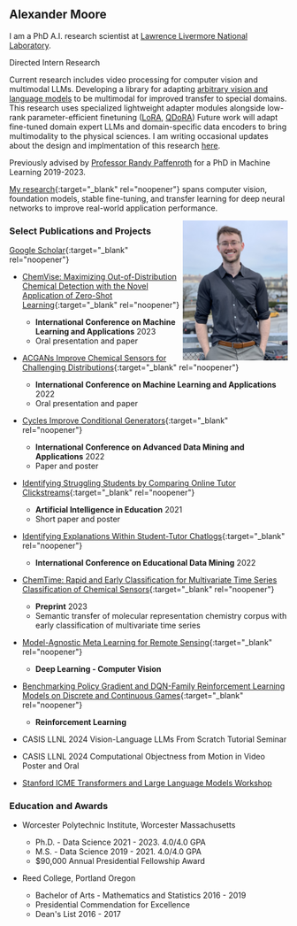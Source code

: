 ## Alexander Moore

I am a PhD A.I. research scientist at [Lawrence Livermore National Laboratory](https://www.llnl.gov/).


Directed Intern Research

Current research includes video processing for computer vision and multimodal LLMs.  Developing a library for adapting [arbitrary vision and language models](https://github.com/alexander-moore/vlm) to be multimodal for improved transfer to special domains. This research uses specialized lightweight adapter modules alongside low-rank parameter-efficient finetuning ([LoRA](https://arxiv.org/abs/2106.09685), [QDoRA](https://github.com/nbasyl/DoRA?tab=readme-ov-file)) Future work will adapt fine-tuned domain expert LLMs and domain-specific data encoders to bring multimodality to the physical sciences. I am writing occasional updates about the design and implmentation of this research [here](https://medium.com/@ammpersonal77).

Previously advised by [Professor Randy Paffenroth](https://users.wpi.edu/~rcpaffenroth/) for a PhD in Machine Learning 2019-2023.

[My research](https://scholar.google.com/citations?user=Uq_mfNsAAAAJ&hl=en&oi=sra){:target="_blank" rel="noopener"} spans computer vision, foundation models, stable fine-tuning, and transfer learning for deep neural networks to improve real-world  application performance.

<img style="float: right;" src="images/thumbnail_Image.jpg" width="190">


### Select Publications and Projects
[Google Scholar](https://scholar.google.com/citations?user=Uq_mfNsAAAAJ&hl=en&oi=sra){:target="_blank" rel="noopener"}

* [ChemVise: Maximizing Out-of-Distribution Chemical Detection with the Novel Application of Zero-Shot Learning](https://arxiv.org/abs/2302.04917){:target="_blank" rel="noopener"}
    - **International Conference on Machine Learning and Applications** 2023
    - Oral presentation and paper

* [ACGANs Improve Chemical Sensors for Challenging Distributions](https://conferences.computer.org/icmlapub/pdfs/ICMLA2022-1oIbEyrqlxdYNqIVuUdynF/628300a286/628300a286.pdf){:target="_blank" rel="noopener"}
    - **International Conference on Machine Learning and Applications** 2022
    - Oral presentation and paper
    
* [Cycles Improve Conditional Generators](https://link.springer.com/chapter/10.1007/978-3-031-22137-8_26){:target="_blank" rel="noopener"}
    - **International Conference on Advanced Data Mining and Applications** 2022
    - Paper and poster
    
* [Identifying Struggling Students by Comparing Online Tutor Clickstreams](https://link.springer.com/chapter/10.1007%2F978-3-030-78270-2_52){:target="_blank" rel="noopener"}
    - **Artificial Intelligence in Education** 2021
    - Short paper and poster
    
* [Identifying Explanations Within Student-Tutor Chatlogs](https://educationaldatamining.org/edm2022/proceedings/2022.EDM-doctoral-consortium.100/){:target="_blank" rel="noopener"}
    - **International Conference on Educational Data Mining** 2022

* [ChemTime: Rapid and Early Classification for Multivariate Time Series Classification of Chemical Sensors](https://arxiv.org/abs/2312.09871){:target="_blank" rel="noopener"}
    - **Preprint** 2023
    - Semantic transfer of molecular representation chemistry corpus with early classification of multivariate time series
 
* [Model-Agnostic Meta Learning for Remote Sensing](https://github.com/alexander-moore/MAML-Augmentation){:target="_blank" rel="noopener"}
    - **Deep Learning - Computer Vision**

* [Benchmarking Policy Gradient and DQN-Family Reinforcement Learning Models on Discrete and Continuous Games](https://github.com/alexander-moore/CS525){:target="_blank" rel="noopener"}
    - **Reinforcement Learning**

* CASIS LLNL 2024 Vision-Language LLMs From Scratch Tutorial Seminar
* CASIS LLNL 2024 Computational Objectness from Motion in Video Poster and Oral
* [Stanford ICME Transformers and Large Language Models Workshop](https://github.com/alexander-moore/alexander-moore.github.io/blob/main/images/Alexander%20Moore%20-%20Transformers%20%26%20LLM%20Certificate.pdf)

### Education and Awards
* Worcester Polytechnic Institute, Worcester Massachusetts
    - Ph.D. - Data Science 2021 - 2023. 4.0/4.0 GPA
    - M.S. - Data Science 2019 - 2021. 4.0/4.0 GPA
    - $90,000 Annual Presidential Fellowship Award

* Reed College, Portland Oregon
    - Bachelor of Arts - Mathematics and Statistics 2016 - 2019
    - Presidential Commendation for Excellence
    - Dean's List 2016 - 2017

<div data-iframe-width="150" data-iframe-height="270" data-share-badge-id="784bca6e-2ffc-4bb9-81d0-356f80104251" data-share-badge-host="https://www.credly.com"></div><script type="text/javascript" async src="//cdn.credly.com/assets/utilities/embed.js"></script>

<!--
<figure>
  <img src="images/sample_meme.jpg" alt="my alt text"/>
  <figcaption>This is my caption text.</figcaption>
</figure>

This is text that comes after my caption text

<img style="float: right;" src="images/sample_meme.jpg" width="200">
<img style="float: right;" src="images/segmentation_functiopn.png" width="200">
<img style="float: right;" src="images/subims.png" width="200">
<img style="float: right;" src="images/steal_their_meme.png" width="500">
-->
